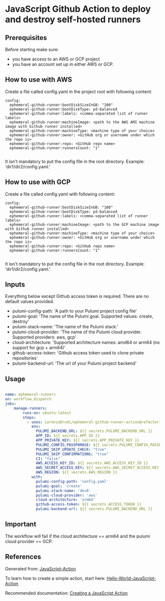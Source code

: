 # JavaScript Github Action to deploy and destroy self-hosted runners

## Prerequisites

Before starting make sure: 
- you have access to an AWS or GCP project
- you have an account set up in either AWS or GCP.


## How to use with AWS

Create a file called config.yaml in the project root with following content:
```
config:
  ephemeral-github-runner:bootDiskSizeInGB: "100"
  ephemeral-github-runner:bootDiskType: pd-balanced
  ephemeral-github-runner:labels: <comma-separated list of runner labels>
  ephemeral-github-runner:machineImage: <path to the AWS AMI machine image with Github runner installed>
  ephemeral-github-runner:machineType: <machine type of your choice>
  ephemeral-github-runner:owner: <GitHub org or username under which the repo is>
  ephemeral-github-runner:repo: <GitHub repo name>
  ephemeral-github-runner:runnersCount: "1"
  
 ```
 
 It isn't mandatory to put the  config file in the root directory. Example: 'dir1/dir2/config.yaml.'

## How to use with GCP

Create a file called config.yaml with following content:

```
config:
  ephemeral-github-runner:bootDiskSizeInGB: "100"
  ephemeral-github-runner:bootDiskType: pd-balanced
  ephemeral-github-runner:labels: <comma-separated list of runner labels>
  ephemeral-github-runner:machineImage: <path to the GCP machine image with Github runner installed>
  ephemeral-github-runner:machineType: <machine type of your choice>
  ephemeral-github-runner:owner: <GitHub org or username under which the repo is>
  ephemeral-github-runner:repo: <GitHub repo name>
  ephemeral-github-runner:runnersCount: "1"
  
```

It isn't mandatory to put the  config file in the root directory. Example: 'dir1/dir2/config.yaml.' 


## Inputs

Everything below except Github access token is required. There are no default values provided.

- pulumi-config-path: 'A path to your Pulumi project config file' 
- pulumi-goal: 'The name of the Pulumi goal. Supported values: create, destroy'
- pulumi-stack-name: 'The name of the Pulumi stack.'
- pulumi-cloud-provider: 'The name of the Pulumi cloud provider. Supported providers: aws, gcp' 
- cloud-architecture: 'Supported architecture names: amd64 or arm64 (no support for gcp + arm64)'
- github-access-token: 'Github access token used to clone private repositories'
- pulumi-backend-url: 'The url of your Pulumi project backend'

## Usage

```yaml 

name: ephemeral-runners
on: workflow_dispatch
jobs:
    manage-runners:
        runs-on: ubuntu-latest
        steps:
          - uses: LorenzoDrudi/ephemeral-github-runner-action@refactoring
            env:
              PULUMI_BACKEND_URL: ${{ secrets.PULUMI_BACKEND_URL }}
              APP_ID: ${{ secrets.APP_ID }}
              APP_PRIVATE_KEY: ${{ secrets.APP_PRIVATE_KEY }}
              PULUMI_CONFIG_PASSPHRASE: ${{ secrets.PULUMI_CONFIG_PASSPHRASE }}
              PULUMI_SKIP_UPDATE_CHECK: "true"
              PULUMI_SKIP_CONFIRMATIONS: "true"
              CI: "false"
              AWS_ACCESS_KEY_ID: ${{ secrets.AWS_ACCESS_KEY_ID }}
              AWS_SECRET_ACCESS_KEY: ${{ secrets.AWS_SECRET_ACCESS_KEY }}
              AWS_REGION: ${{ secrets.AWS_REGION }}
            with:
              pulumi-config-path: 'config.yaml'
              pulumi-goal: 'create'
              pulumi-stack-name: 'dev6'
              pulumi-cloud-provider: 'aws'
              cloud-architecture: 'arm64'
              github-access-token: ${{ secrets.ACCESS_TOKEN }}
              pulumi-backend-url: ${{ secrets.PULUMI_BACKEND_URL }}
```
## Important

The workflow will fail if the cloud architecture == arm64 and the pulumi cloud provider == GCP.

## References

Generated from: [JavaScript-Action](https://github.com/actions/javascript-action)

To learn how to create a simple action, start here: [Hello-World-JavaScript-Action](https://github.com/actions/hello-world-javascript-action)

Recommended documentation: [Creating a JavaScript Action](https://docs.github.com/en/actions/creating-actions/creating-a-javascript-action)
